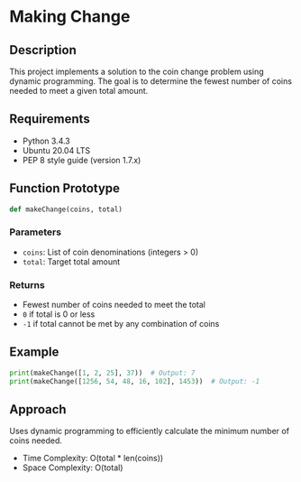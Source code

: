 # Making Change

## Description
This project implements a solution to the coin change problem using dynamic programming. The goal is to determine the fewest number of coins needed to meet a given total amount.

## Requirements
- Python 3.4.3
- Ubuntu 20.04 LTS
- PEP 8 style guide (version 1.7.x)

## Function Prototype
```python
def makeChange(coins, total)
```

### Parameters
- `coins`: List of coin denominations (integers > 0)
- `total`: Target total amount

### Returns
- Fewest number of coins needed to meet the total
- `0` if total is 0 or less
- `-1` if total cannot be met by any combination of coins

## Example
```python
print(makeChange([1, 2, 25], 37))  # Output: 7
print(makeChange([1256, 54, 48, 16, 102], 1453))  # Output: -1
```

## Approach
Uses dynamic programming to efficiently calculate the minimum number of coins needed.
- Time Complexity: O(total * len(coins))
- Space Complexity: O(total)